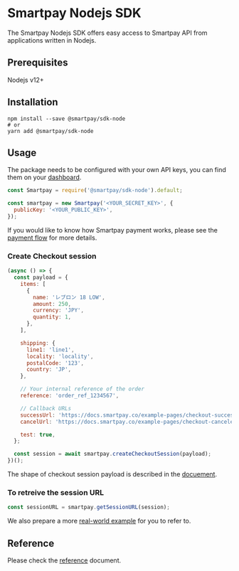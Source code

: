 # Smartpay Nodejs SDK

The Smartpay Nodejs SDK offers easy access to Smartpay API from applications written in Nodejs.

## Prerequisites

Nodejs v12+

## Installation

```shell
npm install --save @smartpay/sdk-node
# or
yarn add @smartpay/sdk-node
```

## Usage

The package needs to be configured with your own API keys, you can find them on your [dashboard](https://dashboard.smartpay.co/settings/credentials).

```javascript
const Smartpay = require('@smartpay/sdk-node').default;

const smartpay = new Smartpay('<YOUR_SECRET_KEY>', {
  publicKey: '<YOUR_PUBLIC_KEY>',
});
```

If you would like to know how Smartpay payment works, please see the [payment flow](https://docs.smartpay.co/#payment_flow) for more details.

### Create Checkout session

```javascript
(async () => {
  const payload = {
    items: [
      {
        name: 'レブロン 18 LOW',
        amount: 250,
        currency: 'JPY',
        quantity: 1,
      },
    ],

    shipping: {
      line1: 'line1',
      locality: 'locality',
      postalCode: '123',
      country: 'JP',
    },

    // Your internal reference of the order
    reference: 'order_ref_1234567',

    // Callback URLs
    successUrl: 'https://docs.smartpay.co/example-pages/checkout-successful',
    cancelUrl: 'https://docs.smartpay.co/example-pages/checkout-canceled',

    test: true,
  };

  const session = await smartpay.createCheckoutSession(payload);
})();
```

The shape of checkout session payload is described in the [docuement](https://en.docs.smartpay.co/reference/create-a-checkout-session).

### To retreive the session URL

```javascript
const sessionURL = smartpay.getSessionURL(session);
```

We also prepare a more [real-world example](https://github.com/smartpay-co/integration-examples/blob/main/server/node/server.js) for you to refer to.

## Reference

Please check the [reference](docs/Reference.md) document.
